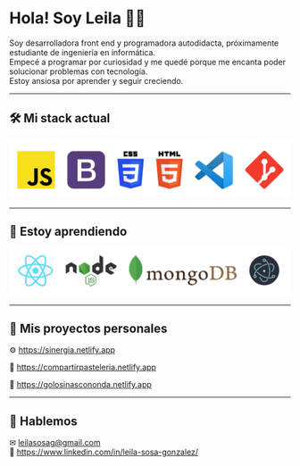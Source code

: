 # Hola! Soy Leila 👩‍💻

Soy desarrolladora front end y programadora autodidacta, próximamente estudiante de ingeniería en informática.  
Empecé a programar por curiosidad y me quedé porque me encanta poder solucionar problemas con tecnología.  
Estoy ansiosa por aprender y seguir creciendo.  

****

## 🛠 Mi stack actual
![Stack actual](https://github.com/leisosag/leisosag/blob/main/actual.png)

****

## 🌱 Estoy aprendiendo
![estoy aprendiendo](https://github.com/leisosag/leisosag/blob/main/aprendiendo.png)
****

## 🔭 Mis proyectos personales
⚙ https://sinergia.netlify.app

🎂 https://compartirpasteleria.netlify.app


🍭 https://golosinascononda.netlify.app

****

## 👋 Hablemos
✉ leilasosag@gmail.com  
🤝 https://www.linkedin.com/in/leila-sosa-gonzalez/

